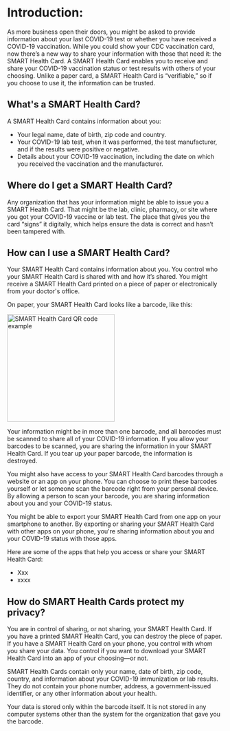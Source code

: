  
# Introduction:
As more business open their doors, you might be asked to provide information about your last COVID-19 test or whether you have received a COVID-19 vaccination. While you could show your CDC vaccination card, now there’s a new way to share your information with those that need it: the SMART Health Card. A SMART Health Card enables you to receive and share your COVID-19 vaccination status or test results with others of your choosing. Unlike a paper card, a SMART Health Card is “verifiable,” so if you choose to use it, the information can be trusted. 
 
## What's a SMART Health Card?
A SMART Health Card contains information about you:
* Your legal name, date of birth, zip code and country. 
* Your COVID-19 lab test, when it was performed, the test manufacturer, and if the results were positive or negative.
* Details about your COVID-19 vaccination, including the date on which you received the vaccination and the manufacturer. 
 
## Where do I get a SMART Health Card?
Any organization that has your information might be able to issue you a SMART Health Card. That might be the lab, clinic, pharmacy, or site where you got your COVID-19 vaccine or lab test. The place that gives you the card “signs” it digitally, which helps ensure the data is correct and hasn’t been tampered with.
 
## How can I use a SMART Health Card?
Your SMART Health Card contains information about you. You control who your SMART Health Card is shared with and how it’s shared. You might receive a SMART Health Card printed on a piece of paper or electronically from your doctor's office.
 
On paper, your SMART Health Card looks like a barcode, like this:

<img src="https://smarthealth.cards/examples/example-00-g-qr-code-0.svg" width="250" alt="SMART Health Card QR code example" />


 Your information might be in more than one barcode, and all barcodes must be scanned to share all of your COVID-19 information. If you allow your barcodes to be scanned, you are sharing the information in your SMART Health Card. If you tear up your paper barcode, the information is destroyed. 
 
You might also have access to your SMART Health Card barcodes through a website or an app on your phone. You can choose to print these barcodes yourself or let someone scan the barcode right from your personal device. By allowing a person to scan your barcode, you are sharing information about you and your COVID-19 status. 
 
You might be able to export your SMART Health Card from one app on your smartphone to another. By exporting or sharing your SMART Health Card with other apps on your phone, you're sharing information about you and your COVID-19 status with those apps. 
 
Here are some of the apps that help you access or share your SMART Health Card:
* Xxx
* xxxx
 
## How do SMART Health Cards protect my privacy?
You are in control of sharing, or not sharing, your SMART Health Card. If you have a printed SMART Health Card, you can destroy the piece of paper. If you have a SMART Health Card on your phone, you control with whom you share your data. You control if you want to download your SMART Health Card into an app of your choosing—or not.
 
SMART Health Cards contain only your name, date of birth, zip code, country, and information about your COVID-19 immunization or lab results. They do not contain your phone number, address, a government-issued identifier, or any other information about your health.
 
Your data is stored only within the barcode itself. It is not stored in any computer systems other than the system for the organization that gave you the barcode. 
 
 
